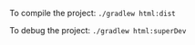 To compile the project: ```./gradlew html:dist```

To debug the project: ```./gradlew html:superDev```